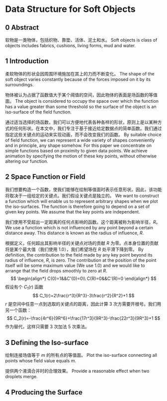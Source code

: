 # Data Structure for Soft Objects

## 0 Abstract

软物是一类物体，包括织物、靠垫、活体、泥土和水。
Soft objects is class of objects includes fabrics, cushions, living forms, mud and water.

## 1 Introduction

柔软物体的形状会因周围环境施加在其上的力而不断变化。
The shape of the soft object varies constantly because of the forces imposed on it by its surroundings.

物体被认为占据了函数值大于某个阈值的空间，因此物体的表面是场函数的等值面。
The object is considered to occupy the space over which the function has a value greater than some threshold so the surface of the object is an iso-surface of the field function.

通过适当选择的场函数，我们可以方便地代表各种各样的形状，原则上是以某种方式的任何形状。在本文中，我们专注于基于接近给定数据点的简单函数。我们通过指定这些关键点的运动来实现动画，而不会改变我们的函数。
By suitable choice of field function, we can represent a wide variety of shapes conveniently and in principle, any shape somehow. For this paper we concentrate on simple functions based on proximity to given data points. We achieve animation by specifying the motion of these key points, without otherwise altering our function.

## 2 Space Function or Field

我们想要构造一个函数，使我们能够在绘制等值面时表示任意形状。因此，该功能将取决于一组给定的关键点。我们假设关键点是独立的。
We want to construct a function which will enable us to represent arbitrary shapes when we plot the iso-surfaces. The function is therefore going to depend on a set of given key points. We assume that the key points are independent.

我们使用不受超出一定距离的任何点影响的函数。这个距离被称为影响半径，$R$。
We use a function which is not influenced by any point beyond a certain distance away. This distance is known as the radius of influence, $R$.

根据定义，任何超出其影响半径的关键点对场的贡献 $R$ 为零。点本身位置的贡献将是某个最大值（我们使用 1.0），我们希望场在 $R$ 处平滑下降到零。
By definition, the contribution to the field made by any key point beyond its radius of influence, $R$, is zero. The contribution at the position of the point itself will be some maximum value (We use 1.0) and we would like to arrange that the field drops smoothly to zero at $R$.
$$
\begin{align*}
C(0)=1&&C'(0)=0\\
C(R)=0&&C'(R)=0
\end{align*}
$$
假设有个 $C_1(r)$ 函数
$$
C_1(r)=2\frac{r^3}{R^3}-3\frac{r^2}{R^2}+1
$$
$r$ 是空间中任意一点到选取的关键点的距离，因此计算 3 次方需要开根号。我们用另一个函数：
$$
C_2(r)=-\frac{4r^6}{9R^6}+\frac{17r^3}{9R^3}-\frac{22r^3}{9R^3}+1
$$
作为替代，这样只需要 3 次加法 5 次乘法。

## 3 Defining the Iso-surface

绘制连接场值等于 $m$ 的所有点的等值面。
Plot the iso-surface connecting all points whose field value equals $m$.

提供两个液滴合并时的合理效果。
Provide a reasonable effect when two droplets merge.

## 4 Producing the Surface







